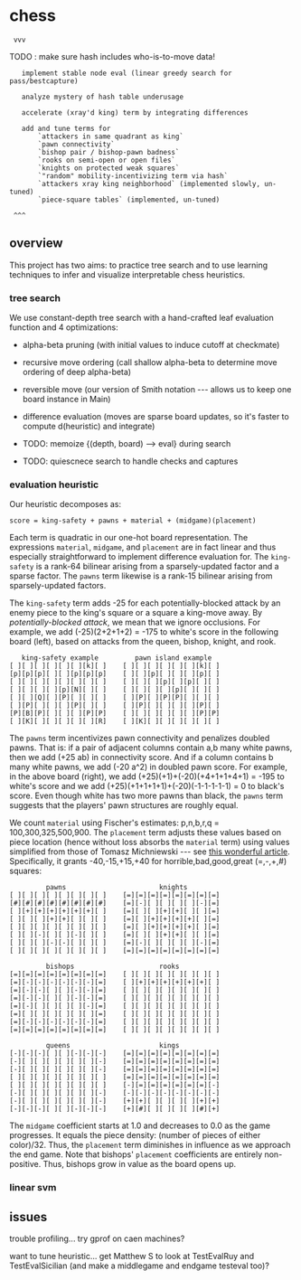 # chess


     vvv


TODO : make sure hash includes who-is-to-move data!
       
       implement stable node eval (linear greedy search for pass/bestcapture) 

       analyze mystery of hash table underusage

       accelerate (xray'd king) term by integrating differences

       add and tune terms for
           `attackers in same quadrant as king`
           `pawn connectivity`
           `bishop pair / bishop-pawn badness`
           `rooks on semi-open or open files`
           `knights on protected weak squares` 
           `"random" mobility-incentivizing term via hash`
           `attackers xray king neighborhood` (implemented slowly, un-tuned)
           `piece-square tables` (implemented, un-tuned)

     ^^^


## overview 
This project has two aims: to practice tree search and to use learning
techniques to infer and visualize interpretable chess heuristics.

### tree search
We use constant-depth tree search with a hand-crafted leaf evaluation function
and 4 optimizations:

*   alpha-beta pruning (with initial values to induce cutoff at checkmate)
*   recursive move ordering (call shallow alpha-beta to determine move ordering
    of deep alpha-beta)
*   reversible move (our version of Smith notation --- allows us to keep one
    board instance in Main)
*   difference evaluation (moves are sparse board updates, so it's faster to
    compute d(heuristic) and integrate) 

*   TODO: memoize {(depth, board) --> eval} during search
*   TODO: quiescnece search to handle checks and captures

### evaluation heuristic

Our heuristic decomposes as:

    score = king-safety + pawns + material + (midgame)(placement)

Each term is quadratic in our one-hot board representation.  The expressions
`material`, `midgame`, and `placement` are in fact linear and thus especially
straightforward to implement difference evaluation for.  The `king-safety` is
a rank-64 bilinear arising from a sparsely-updated factor and a sparse factor. 
The `pawns` term likewise is a rank-15 bilinear arising from sparsely-updated
factors.    

The `king-safety` term adds -25 for each potentially-blocked attack by an
enemy piece to the king's square or a square a king-move away.  By
*potentially-blocked attack*, we mean that we ignore occlusions.  For example,
we add (-25)(2+2+1+2) = -175 to white's score in the following board (left),
based on attacks from the queen, bishop, knight, and rook.

       king-safety example         pawn island example  
    [ ][ ][ ][ ][ ][ ][k][ ]    [ ][ ][ ][ ][ ][ ][k][ ]
    [p][p][p][ ][ ][p][p][p]    [ ][ ][p][ ][ ][ ][p][ ]
    [ ][ ][ ][ ][ ][ ][ ][ ]    [ ][ ][ ][p][ ][p][ ][ ]
    [ ][ ][ ][ ][p][N][ ][ ]    [ ][ ][ ][ ][p][ ][ ][ ]
    [ ][ ][Q][ ][P][ ][ ][ ]    [ ][P][ ][P][P][ ][ ][ ]
    [ ][P][ ][ ][ ][P][ ][ ]    [ ][P][ ][ ][ ][ ][P][ ]
    [P][B][P][ ][ ][ ][P][P]    [ ][ ][ ][ ][ ][ ][P][P]
    [ ][K][ ][ ][ ][ ][ ][R]    [ ][K][ ][ ][ ][ ][ ][ ]

The `pawns` term incentivizes pawn connectivity and penalizes doubled pawns.
That is: if a pair of adjacent columns contain a,b many white pawns, then we
add (+25 ab) in connectivity score.  And if a column contains b many white
pawns, we add (-20 a^2) in doubled pawn score.  For example, in the above
board (right), we add (+25)(+1)+(-20)(+4+1+1+4+1) = -195 to white's score and
we add (+25)(+1+1+1+1)+(-20)(-1-1-1-1-1) = 0 to black's score.  Even though
white has two more pawns than black, the `pawns` term suggests that the 
players' pawn structures are roughly equal.

We count `material` using Fischer's estimates: p,n,b,r,q = 100,300,325,500,900.
The `placement` term adjusts these values based on piece location (hence
without loss absorbs the `material` term) using values simplified from those of
Tomasz Michniewski --- see [this wonderful
article](https://www.chessprogramming.org/Simplified_Evaluation_Function).
Specifically, it grants -40,-15,+15,+40 for horrible,bad,good,great (=,-,+,#)
squares:  

             pawns                       knights
    [ ][ ][ ][ ][ ][ ][ ][ ]    [=][=][=][=][=][=][=][=]
    [#][#][#][#][#][#][#][#]    [=][-][ ][ ][ ][ ][-][=]
    [ ][+][+][+][+][+][+][ ]    [=][ ][ ][+][+][ ][ ][=]
    [ ][ ][ ][+][+][ ][ ][ ]    [=][ ][+][+][+][+][ ][=]
    [ ][ ][ ][ ][ ][ ][ ][ ]    [=][ ][+][+][+][+][ ][=]
    [ ][ ][-][ ][ ][-][ ][ ]    [=][ ][ ][+][+][ ][ ][=]
    [ ][ ][ ][-][-][ ][ ][ ]    [=][-][ ][ ][ ][ ][-][=]
    [ ][ ][ ][ ][ ][ ][ ][ ]    [=][=][=][=][=][=][=][=]

             bishops                     rooks           
    [=][=][=][=][=][=][=][=]    [ ][ ][ ][ ][ ][ ][ ][ ]
    [=][-][-][-][-][-][-][=]    [ ][+][+][+][+][+][+][ ]
    [=][-][-][ ][ ][-][-][=]    [ ][ ][ ][ ][ ][ ][ ][ ]
    [=][-][-][ ][ ][-][-][=]    [ ][ ][ ][ ][ ][ ][ ][ ]
    [=][-][ ][ ][ ][ ][-][=]    [ ][ ][ ][ ][ ][ ][ ][ ]
    [=][ ][ ][ ][ ][ ][ ][=]    [ ][ ][ ][ ][ ][ ][ ][ ]
    [=][-][-][-][-][-][-][=]    [ ][ ][ ][ ][ ][ ][ ][ ]
    [=][=][=][=][=][=][=][=]    [ ][ ][ ][ ][ ][ ][ ][ ]

             queens                      kings          
    [-][-][-][ ][ ][-][-][-]    [=][=][=][=][=][=][=][=]
    [-][ ][ ][ ][ ][ ][ ][-]    [=][=][=][=][=][=][=][=]
    [-][ ][ ][ ][ ][ ][ ][-]    [=][=][=][=][=][=][=][=]
    [ ][ ][ ][ ][ ][ ][ ][ ]    [=][=][=][=][=][=][=][=]
    [ ][ ][ ][ ][ ][ ][ ][ ]    [-][=][=][=][=][=][=][-]
    [-][ ][ ][ ][ ][ ][ ][-]    [-][-][-][-][-][-][-][-]
    [-][ ][ ][ ][ ][ ][ ][-]    [+][+][ ][ ][ ][ ][+][+]
    [-][-][-][ ][ ][-][-][-]    [+][#][ ][ ][ ][ ][#][+]

The `midgame` coefficient starts at 1.0 and decreases to 0.0 as the game
progresses.  It equals the piece density: (number of pieces of either
color)/32.  Thus, the `placement` term diminishes in influence as we approach
the end game.  Note that bishops' `placement` coefficients are entirely
non-positive.  Thus, bishops grow in value as the board opens up.

### linear svm

    
## issues
trouble profiling... try gprof on caen machines?

want to tune heuristic... get Matthew S to look at TestEvalRuy and TestEvalSicilian (and make a middlegame and endgame
testeval too)? 
